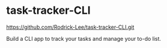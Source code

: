 # task-tracker-CLI
https://github.com/Rodrick-Lee/task-tracker-CLI.git

Build a CLI app to track your tasks and manage your to-do list.
